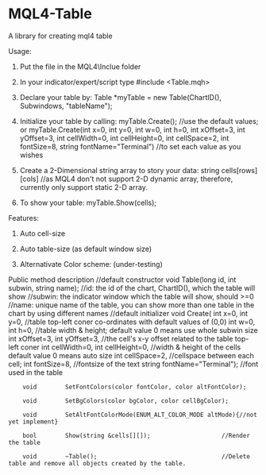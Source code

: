 # MQL4-Table
A library for creating mql4 table

Usage:

1. Put the file in the MQL4\Inclue folder

2. In your indicator/expert/script type #include <Table.mqh>

3. Declare your table by: Table *myTable = new Table(ChartID(), Subwindows, "tableName");

4. Initialize your table by calling: 
    myTable.Create();  //use the default values; or
    myTable.Create(int x=0, int y=0, int w=0, int h=0, int xOffset=3, int yOffset=3, int cellWidth=0, int cellHeight=0, int cellSpace=2, int fontSize=8, string fontName="Terminal") //to set each value as you wishes

5. Create a 2-Dimensional string array to story your data: string cells[rows][cols] //as MQL4 don't not support 2-D dynamic array, therefore, currently only support static 2-D array.

6. To show your table: myTable.Show(cells);

Features:

1.  Auto cell-size

2.  Auto table-size (as default window size)

3.  Alternativate Color scheme: (under-testing)

Public method description
		//default constructor
		void		Table(long id, int subwin, string name);    //id:     the id of the chart, ChartID(), which the table will show
		                                                    //subwin: the indicator window which the table will show, should >=0
		                                                    //name:   unique name of the table, you can show more than one table in the             chart by using different names
		//default initializer
		void 		Create( int x=0, int y=0,                   //table top-left coner co-ordinates with default values of (0,0)
		                int w=0, int h=0,                   //table width & height; default value 0 means use whole subwin size
		                int xOffset=3, int yOffset=3,       //the cell's x-y offset related to the table top-left coner
		                int cellWidth=0, int cellHeight=0,  //width & height of the cells default value 0 means auto size
		                int cellSpace=2,                    //cellspace between each cell;
		                int fontSize=8,                     //fontsize of the text
		                string fontName="Terminal");        //font used in the table
		                
		void 		SetFontColors(color fontColor, color altFontColor);
		
		void 		SetBgColors(color bgColor, color cellBgColor);
		
		void 		SetAltFontColorMode(ENUM_ALT_COLOR_MODE altMode){//not yet implement}
		
		bool 		Show(string &cells[][]);                    //Render the table
		
		void		~Table();                                   //Delete table and remove all objects created by the table.
